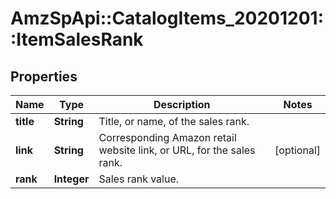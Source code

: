 # AmzSpApi::CatalogItems_20201201::ItemSalesRank

## Properties
Name | Type | Description | Notes
------------ | ------------- | ------------- | -------------
**title** | **String** | Title, or name, of the sales rank. | 
**link** | **String** | Corresponding Amazon retail website link, or URL, for the sales rank. | [optional] 
**rank** | **Integer** | Sales rank value. | 

